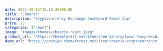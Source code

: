 ```yaml
---
date: 2021-10-15T18:19:25+06:00
title: "Cheerio"
description: "Cryptocurrency Exchange Dashboard React App"
price: 29
categories: ["react"]
image: "images/themes/cheerio-react.jpeg"
product_url: "https://themeforest.net/item/cheerio-cryptocurrency-exchange-dashboard-react-app/29761048"
demo_url: "https://preview.themeforest.net/item/cheerio-cryptocurrency-exchange-dashboard-react-app/full_screen_preview/29761048"
---
```


